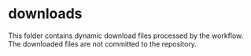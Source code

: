 # downloads

This folder contains dynamic download files processed by the workflow.
The downloaded files are not committed to the repository.
